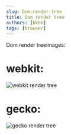 ```yaml
---
slug: Dom-render-tree
title: Dom render tree
authors: [bkbk]
tags: [browser]
---
```

 
Dom render treeimages:
# webkit:
![webkit render tree](./webkit.avif)
# gecko:
![gecko render tree](./gecko.avif)

